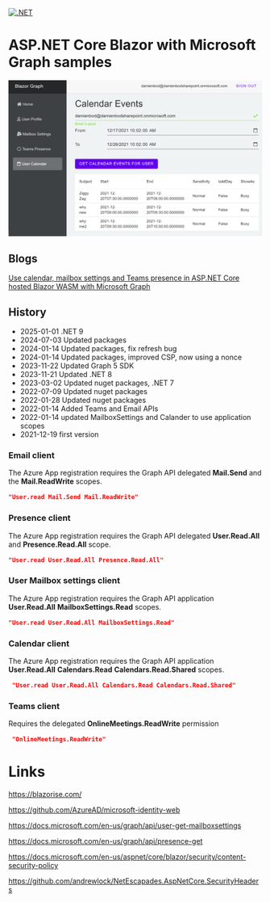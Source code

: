 [![.NET](https://github.com/damienbod/AspNetCoreBlazorMicrosoftGraph/actions/workflows/dotnet.yml/badge.svg)](https://github.com/damienbod/AspNetCoreBlazorMicrosoftGraph/actions/workflows/dotnet.yml)

# ASP.NET Core Blazor with Microsoft Graph samples

![User Calendar](https://github.com/damienbod/AspNetCoreBlazorMicrosoftGraph/blob/main/images/BlazorGraph_03.png)

## Blogs

[Use calendar, mailbox settings and Teams presence in ASP.NET Core hosted Blazor WASM with Microsoft Graph](https://damienbod.com/2021/12/20/use-calendar-mailbox-settings-and-teams-presence-in-asp-net-core-hosted-blazor-wasm-with-microsoft-graph/)

## History

- 2025-01-01 .NET 9
- 2024-07-03 Updated packages
- 2024-01-14 Updated packages, fix refresh bug
- 2024-01-14 Updated packages, improved CSP, now using a nonce
- 2023-11-22 Updated Graph 5 SDK
- 2023-11-21 Updated .NET 8
- 2023-03-02 Updated nuget packages, .NET 7
- 2022-07-09 Updated nuget packages
- 2022-01-28 Updated nuget packages
- 2022-01-14 Added Teams and Email APIs
- 2022-01-14 updated MailboxSettings and Calander to use application scopes
- 2021-12-19 first version

### Email client

The Azure App registration requires the Graph API delegated **Mail.Send** and the **Mail.ReadWrite** scopes.

```json
"User.read Mail.Send Mail.ReadWrite"
```

### Presence client

The Azure App registration requires the Graph API delegated **User.Read.All** and **Presence.Read.All** scope.

```json
"User.read User.Read.All Presence.Read.All"
```

### User Mailbox settings client

The Azure App registration requires the Graph API application **User.Read.All** **MailboxSettings.Read** scopes.

```json
"User.read User.Read.All MailboxSettings.Read"
```

### Calendar client

The Azure App registration requires the Graph API application **User.Read.All** **Calendars.Read** **Calendars.Read.Shared** scopes.

```json
 "User.read User.Read.All Calendars.Read Calendars.Read.Shared"
```

### Teams client

Requires the delegated **OnlineMeetings.ReadWrite** permission

```json
 "OnlineMeetings.ReadWrite"
```

# Links

https://blazorise.com/

https://github.com/AzureAD/microsoft-identity-web</p>

https://docs.microsoft.com/en-us/graph/api/user-get-mailboxsettings

https://docs.microsoft.com/en-us/graph/api/presence-get

https://docs.microsoft.com/en-us/aspnet/core/blazor/security/content-security-policy

https://github.com/andrewlock/NetEscapades.AspNetCore.SecurityHeaders
